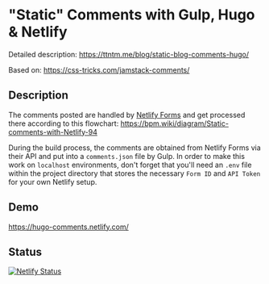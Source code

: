 # "Static" Comments with Gulp, Hugo & Netlify

Detailed description: https://ttntm.me/blog/static-blog-comments-hugo/

Based on: https://css-tricks.com/jamstack-comments/

## Description

The comments posted are handled by [Netlify Forms](https://www.netlify.com/docs/form-handling/) and get processed there according to this flowchart: https://bpm.wiki/diagram/Static-comments-with-Netlify-94

During the build process, the comments are obtained from Netlify Forms via their API and put into a `comments.json` file by Gulp. In order to make this work on `localhost` environments, don't forget that you'll need an `.env` file within the project directory that stores the necessary `Form ID` and `API Token` for your own Netlify setup.

## Demo

https://hugo-comments.netlify.com/

## Status

[![Netlify Status](https://api.netlify.com/api/v1/badges/6a5bdcb6-71ef-444b-93fc-afcc2fea774c/deploy-status)](https://app.netlify.com/sites/hugo-comments/deploys)
